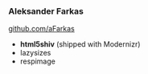 ---
---

### Aleksander Farkas

[github.com/aFarkas](https://github.com/aFarkas)

- **html5shiv** (shipped with Modernizr)
- lazysizes
- respimage
